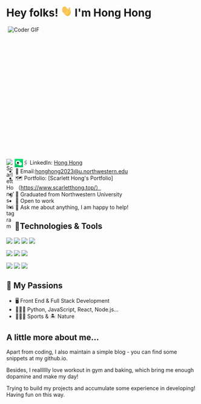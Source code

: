 
# Hey folks! <img src="images/wave.gif" width="30px" height="30px" /> I'm Hong Hong

<img align="right" src="images/2.gif" alt="Coder GIF" width="500" height="350">

<a href="https://www.instagram.com/scarlett_hong1012/">
  <img align="left" alt="Scarlett Hong's Instagram" width="22px" src="https://raw.githubusercontent.com/hussainweb/hussainweb/main/icons/instagram.png" />
</a>
<a href="https://github.com/honghong1012/honghong1012.github.io/blob/master/images/qrcode.jpeg?raw=true">
  <img align="left" alt="Hong's WeChat" width="22px" src="https://github.com/CoderMikeHe/WeChat_Resource/blob/master/snapshots/logo.png?raw=true" />
</a>
<br/>
<br/>

- 🖇 LinkedIn: [Hong Hong](https://www.linkedin.com/in/hong-hong-7b283321b/)
- 📧 Email:[honghong2023@u.northwestern.edu](mailto:honghong2023@u.northwestern.edu)
- 🗺 Portfolio: [Scarlett Hong's Portfolio]（https://www.scarletthong.top/）
- 🌱 Graduated from Northwestern University
- 💼 Open to work
- 💬 Ask me about anything, I am happy to help!

## 🔧Technologies & Tools
![](https://img.shields.io/badge/Code-Python-informational?style=flat&logo=python&color=285430)
![](https://img.shields.io/badge/Code-JavaScript-informational?style=flat&logo=javascript&color=285430)
![](https://img.shields.io/badge/Code-TypeScript-informational?style=flat&logo=typescript&color=285430)
![](https://img.shields.io/badge/Code-C-informational?style=flat&logo=C&color=285430)

![](https://img.shields.io/badge/Tool-React-informational?style=flat&logo=react&color=2A3990)
![](https://img.shields.io/badge/Tool-Tensorflow-informational?style=flat&logo=tensorflow&color=2A3990)
![](https://img.shields.io/badge/Tool-PyThorch-informational?style=flat&logo=pytorch&color=2A3990)

![](https://img.shields.io/badge/IDE-VSCode-informational?style=flat&logo=visualstudio&color=D23369)
![](https://img.shields.io/badge/IDE-IDEA-informational?style=flat&logo=intellijidea&color=D23369)
![](https://img.shields.io/badge/IDE-PyCharm-informational?style=flat&logo=pycharm&color=D23369)

## 💜 My Passions
- 🖥 Front End & Full Stack Development
- 👩🏻‍💻 Python, JavaScript, React, Node.js...
- 🏃🏻‍♀️ Sports & 🏝 Nature

## A little more about me...
Apart from coding, I also maintain a simple blog - you can find some snippets at my github.io.

Besides, I realllllly love workout in gym and baking, which bring me enough dopamine and make my day! 

Trying to build my projects and accumulate some experience in developing! Having fun on this way.
